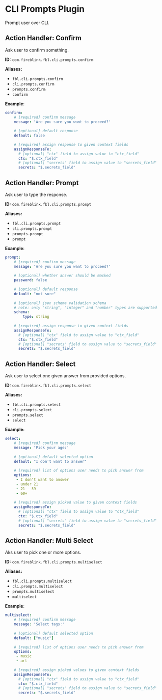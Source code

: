# CLI Prompts Plugin

Prompt user over CLI.

##  Action Handler: Confirm
   
Ask user to confirm something.
   
**ID:** `com.fireblink.fbl.cli.prompts.confirm`

**Aliases:**
- `fbl.cli.prompts.confirm`
- `cli.prompts.confirm`
- `prompts.confirm`
- `confirm`

**Example:**

```yaml
confirm:
    # [required] confirm message
    message: 'Are you sure you want to proceed?'
    
    # [optional] default response
    default: false
    
    # [required] assign response to given context fields
    assignResponseTo:
      # [optional] "ctx" field to assign value to "ctx_field"
      ctx: "$.ctx_field"
      # [optional] "secrets" field to assign value to "secrets_field"
      secrets: "$.secrets_field"
```

##  Action Handler: Prompt

Ask user to type the response.

**ID:** `com.fireblink.fbl.cli.prompts.prompt`

**Aliases:**
- `fbl.cli.prompts.prompt`
- `cli.prompts.prompt`
- `prompts.prompt`
- `prompt`

**Example:**

```yaml
prompt:
    # [required] confirm message
    message: 'Are you sure you want to proceed?'
    
    # [optional] whether answer should be masked
    password: false
    
    # [optional] default response
    default: "not sure"
    
    # [optional] json schema validation schema
    # note: only "string", "integer" and "number" types are supported
    schema:
        type: string
    
    # [required] assign response to given context fields
    assignResponseTo:
      # [optional] "ctx" field to assign value to "ctx_field"
      ctx: "$.ctx_field"
      # [optional] "secrets" field to assign value to "secrets_field"
      secrets: "$.secrets_field"  
```

##  Action Handler: Select

Ask user to select one given answer from provided options.

**ID:** `com.fireblink.fbl.cli.prompts.select`

**Aliases:**
- `fbl.cli.prompts.select`
- `cli.prompts.select`
- `prompts.select`
- `select`

**Example:**

```yaml
select:
    # [required] confirm message
    message: 'Pick your age:'
    
    # [optional] default selected option
    default: "I don't want to answer"
    
    # [required] list of options user needs to pick answer from
    options:
     - I don't want to answer
     - under 21
     - 21 - 59
     - 60+
    
    # [required] assign picked value to given context fields
    assignResponseTo:
      # [optional] "ctx" field to assign value to "ctx_field"
      ctx: "$.ctx_field"
      # [optional] "secrets" field to assign value to "secrets_field"
      secrets: "$.secrets_field"  
```

##  Action Handler: Multi Select

Aks user to pick one or more options.

**ID:** `com.fireblink.fbl.cli.prompts.multiselect`

**Aliases:**
- `fbl.cli.prompts.multiselect`
- `cli.prompts.multiselect`
- `prompts.multiselect`
- `multiselect`

**Example:**

```yaml
multiselect:
    # [required] confirm message
    message: 'Select tags:'
    
    # [optional] default selected option
    default: ["music"]
    
    # [required] list of options user needs to pick answer from
    options:
     - music
     - art
     
    # [required] assign picked values to given context fields 
    assignResponseTo:
      # [optional] "ctx" field to assign value to "ctx_field"
      ctx: "$.ctx_field"
      # [optional] "secrets" field to assign value to "secrets_field"
      secrets: "$.secrets_field"  
```